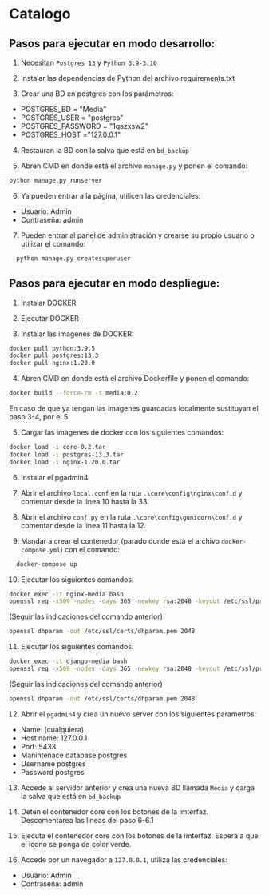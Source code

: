 # Catalogo

## Pasos para ejecutar en modo desarrollo:

1. Necesitan `Postgres 13` y `Python 3.9-3.10`

2. Instalar las dependencias de Python  del archivo requirements.txt

3. Crear una BD en postgres con los parámetros:

*  POSTGRES_BD = "Media"
*  POSTGRES_USER = "postgres"
*  POSTGRES_PASSWORD = "1qazxsw2"
*  POSTGRES_HOST ="127.0.0.1"

4. Restauran la BD con la salva que está en `bd_backup`

5. Abren CMD en donde está el archivo `manage.py` y ponen el comando:

```bash
python manage.py runserver
```

6. Ya pueden entrar a la página, utilicen las credenciales:

* Usuario: Admin
* Contraseña: admin

7. Pueden entrar al panel de administración y crearse su propio usuario o utilizar el comando:

```bash
  python manage.py createsuperuser
```

## Pasos para ejecutar en modo despliegue:

1. Instalar DOCKER

2. Ejecutar DOCKER

3. Instalar las imagenes de DOCKER:</li> 

```bash
docker pull python:3.9.5
docker pull postgres:13.3
docker pull nginx:1.20.0
```

4.  Abren CMD en donde está el archivo Dockerfile y ponen el comando: 

```bash
docker build --force-rm -t media:0.2
```

En caso de que ya tengan las imagenes guardadas localmente sustituyan el paso 3-4, por el 5


5. Cargar las imagenes de docker con los siguientes comandos:

```bash
docker load -i core-0.2.tar
docker load -i postgres-13.3.tar
docker load -i nginx-1.20.0.tar
```

6. Instalar el pgadmin4

7. Abrir el archivo `local.conf` en la ruta `.\core\config\nginx\conf.d` y comentar desde la linea 10 hasta la 33.

8. Abrir el archivo `conf.py` en la ruta `.\core\config\gunicorn\conf.d` y comentar desde la linea 11 hasta la 12.

9. Mandar a crear el contenedor (parado donde está el archivo `docker-compose.yml`) con el comando:

```bash
  docker-compose up
```

10. Ejecutar los siguientes comandos:

```bash
docker exec -it nginx-media bash
openssl req -x509 -nodes -days 365 -newkey rsa:2048 -keyout /etc/ssl/private/nginx-selfsigned.key -out /etc/ssl/certs/nginx-selfsigned.crt
```

(Seguir las indicaciones del comando anterior)

```bash
openssl dhparam -out /etc/ssl/certs/dhparam.pem 2048
```

11. Ejecutar los siguientes comandos:

```bash
docker exec -it django-media bash
openssl req -x509 -nodes -days 365 -newkey rsa:2048 -keyout /etc/ssl/private/nginx-selfsigned.key -out /etc/ssl/certs/nginx-selfsigned.crt
```
(Seguir las indicaciones del comando anterior)
```bash
openssl dhparam -out /etc/ssl/certs/dhparam.pem 2048
```

12. Abrir el `pgadmin4` y crea un nuevo server con los siguientes parametros:

*	Name: (cualquiera)
*	Host name: 127.0.0.1
*	Port: 5433
*	Manintenace database postgres
*	Username postgres
*	Password postgres

13. Accede al servidor anterior y crea una nueva BD llamada `Media` y carga la salva que está en `bd_backup`

14. Deten el contenedor core con los botones de la imterfaz. Descomentarea las lineas del paso 6-6.1

15. Ejecuta el contenedor core con los botones de la imterfaz. Espera a que el icono se ponga de color verde.

16. Accede por un navegador a `127.0.0.1`, utiliza las credenciales:
*	Usuario: Admin
*	Contraseña: admin
